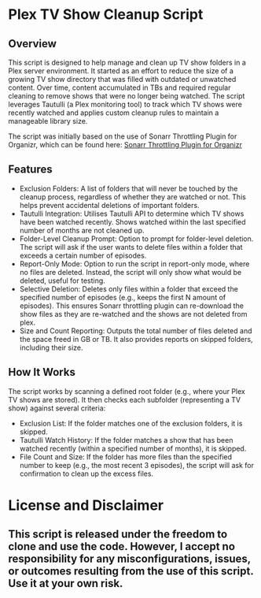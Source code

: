 # Plex TV Show Cleanup Script

## Overview
This script is designed to help manage and clean up TV show folders in a Plex server environment. It started as an effort to reduce the size of a growing TV show directory that was filled with outdated or unwatched content. Over time, content accumulated in TBs and required regular cleaning to remove shows that were no longer being watched. The script leverages Tautulli (a Plex monitoring tool) to track which TV shows were recently watched and applies custom cleanup rules to maintain a manageable library size.

The script was initially based on the use of Sonarr Throttling Plugin for Organizr, which can be found here: [Sonarr Throttling Plugin for Organizr](https://github.com/TehMuffinMoo/Organizr-Plugins)

## Features
* Exclusion Folders: A list of folders that will never be touched by the cleanup process, regardless of whether they are watched or not. This helps prevent accidental deletions of important folders.
* Tautulli Integration: Utilises Tautulli API to determine which TV shows have been watched recently. Shows watched within the last specified number of months are not cleaned up.
* Folder-Level Cleanup Prompt: Option to prompt for folder-level deletion. The script will ask if the user wants to delete files within a folder that exceeds a certain number of episodes.
* Report-Only Mode: Option to run the script in report-only mode, where no files are deleted. Instead, the script will only show what would be deleted, useful for testing.
* Selective Deletion: Deletes only files within a folder that exceed the specified number of episodes (e.g., keeps the first N amount of episodes). This ensures Sonarr throttling plugin can re-download the show files as they are re-watched and the shows are not deleted from plex.
* Size and Count Reporting: Outputs the total number of files deleted and the space freed in GB or TB. It also provides reports on skipped folders, including their size.

## How It Works
The script works by scanning a defined root folder (e.g., where your Plex TV shows are stored). It then checks each subfolder (representing a TV show) against several criteria:

* Exclusion List: If the folder matches one of the exclusion folders, it is skipped.
* Tautulli Watch History: If the folder matches a show that has been watched recently (within a specified number of months), it is skipped.
* File Count and Size: If the folder has more files than the specified number to keep (e.g., the most recent 3 episodes), the script will ask for confirmation to clean up the excess files.

# License and Disclaimer
## This script is released under the freedom to clone and use the code. However, I accept no responsibility for any misconfigurations, issues, or outcomes resulting from the use of this script. Use it at your own risk.
